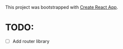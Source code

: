 This project was bootstrapped with [Create React App](https://github.com/facebookincubator/create-react-app).

# TODO:

- [ ] Add router library